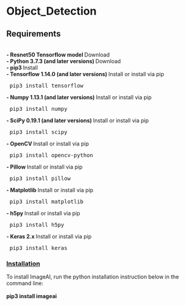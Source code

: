 # Object_Detection
## Requirements
<br> 
       <span><b>- Resnet50 Tensorflow model </b>      <a href="resnet50_coco_best_v2.0.1.h5
" style="text-decoration: none;" >Download</a>  </span> <br>
       <span><b>- Python 3.7.3 (and later versions) </b>      <a href="https://www.python.org/downloads/" style="text-decoration: none;" >Download</a>  </span> <br>
       <span><b>- pip3 </b>              <a href="https://pypi.python.org/pypi/pip" style="text-decoration: none;" >Install</a></span> <br>
       <span><b>- Tensorflow 1.14.0 (and later versions)  </b>      <a href="https://www.tensorflow.org/install/install_windows" style="text-decoration: none;" > Install</a></span> or install via pip <pre> pip3 install tensorflow </pre> 
       <span><b>- Numpy 1.13.1 (and later versions) </b>      <a href="https://www.scipy.org/install.html" style="text-decoration: none;" >Install</a></span> or install via pip <pre> pip3 install numpy </pre> 
       <span><b>- SciPy 0.19.1 (and later versions) </b>      <a href="https://www.scipy.org/install.html" style="text-decoration: none;" >Install</a></span> or install via pip <pre> pip3 install scipy </pre> 
       <span><b>- OpenCV  </b>        <a href="https://pypi.python.org/pypi/opencv-python" style="text-decoration: none;" >Install</a></span> or install via pip <pre> pip3 install opencv-python </pre> 
       <span><b>- Pillow  </b>       <a href="https://pypi.org/project/Pillow/2.2.1/" style="text-decoration: none;" >Install</a></span> or install via pip <pre> pip3 install pillow </pre> 
       <span><b>- Matplotlib  </b>       <a href="https://matplotlib.org/users/installing.html" style="text-decoration: none;" >Install</a></span> or install via pip <pre> pip3 install matplotlib </pre> 
       <span><b>- h5py  </b>       <a href="http://docs.h5py.org/en/latest/build.html" style="text-decoration: none;" >Install</a></span> or install via pip <pre> pip3 install h5py </pre> 
       <span><b>- Keras 2.x  </b>     <a href="https://keras.io/#installation" style="text-decoration: none;" >Install</a></span> or install via pip <pre> pip3 install keras </pre> 

<div id="installation"></div>
 <h3><b><u>Installation</u></b></h3> To install ImageAI, run the python installation instruction below in the command line: <br><br>
    <span>      <b>pip3 install imageai </b></span> <br><br> <br>
    
